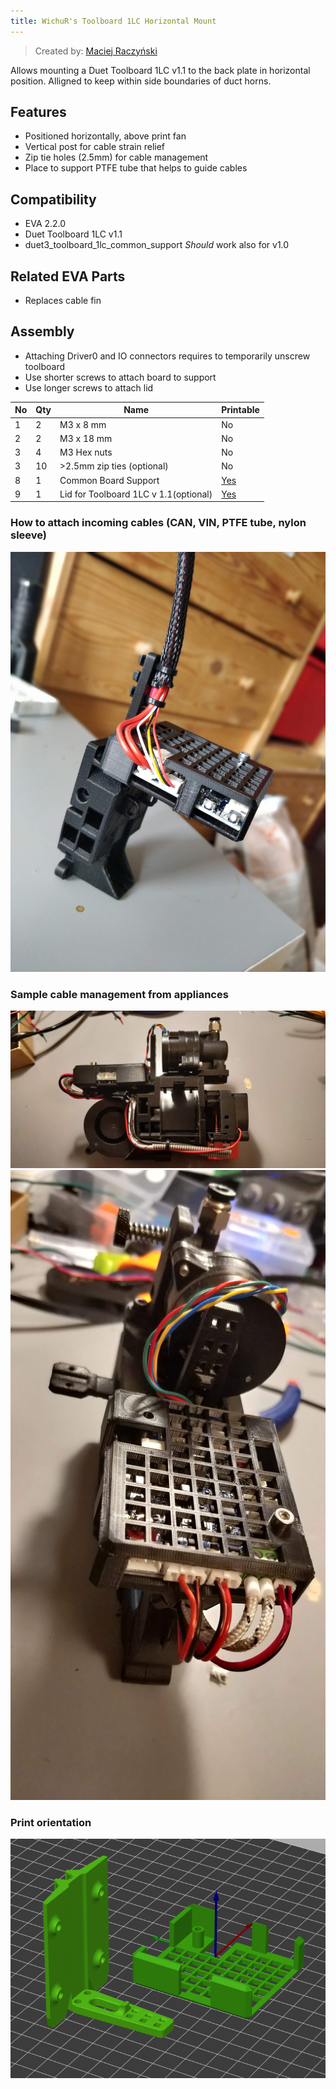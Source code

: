 ```yaml
---
title: WichuR's Toolboard 1LC Horizontal Mount
---
```


> Created by: [Maciej Raczyński](https://github.com/wichur)

Allows mounting a Duet Toolboard 1LC v1.1 to the back plate in horizontal position. Alligned to keep within side boundaries of duct horns.

## Features
 - Positioned horizontally, above print fan
 - Vertical post for cable strain relief
 - Zip tie holes (2.5mm) for cable management
 - Place to support PTFE tube that helps to guide cables

## Compatibility
 - EVA 2.2.0 
 - Duet Toolboard 1LC v1.1
 - duet3_toolboard_1lc_common_support *Should* work also for v1.0

## Related EVA Parts
 - Replaces cable fin

## Assembly
 - Attaching Driver0 and IO connectors requires to temporarily unscrew toolboard
 - Use shorter screws to attach board to support
 - Use longer screws to attach lid

| No | Qty | Name                                           | Printable |
| -- | --- | ---------------------------------------------- | --------- |
| 1  | 2   | M3 x 8 mm                                      | No        |
| 2  | 2   | M3 x 18 mm                                     | No        |
| 3  | 4   | M3 Hex nuts                                    | No        |
| 3  | 10  | >2.5mm zip ties (optional)                     | No        |
| 8  | 1   | Common Board Support                           | [Yes](stl/duet3_toolboard_1lc_common_support.stl) |
| 9  | 1   | Lid for Toolboard 1LC v 1.1(optional)          | [Yes](stl/duet3_toolboard_1lc_v11_lid.stl)       |

### How to attach incoming cables (CAN, VIN, PTFE tube, nylon sleeve)
![cable management 1](assets/duet3_toolboard_1lc_cable_management_1.jpg)

### Sample cable management from appliances
![cable management 2](assets/duet3_toolboard_1lc_cable_management_2.jpg)
![cable management 3](assets/duet3_toolboard_1lc_cable_management_3.jpg)

### Print orientation
![toolboard 1LC print orientation](assets/duet3_toolboard_1lc_print.png)
